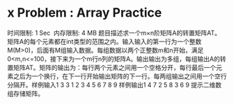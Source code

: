 # x Problem : Array Practice
时间限制: 1 Sec  内存限制: 4 MB
题目描述求一个m×n阶矩阵A的转置矩阵AT。矩阵A的每个元素都在int类型的范围之内。输入输入的第一行为一个整数M(M>0)，后面有M组输入数据。每组数据以两个正整数m和n开始，满足0<m,n<=100，接下来为一个m行n列的矩阵A。输出输出为多组，每组输出A的转置矩阵AT。矩阵的输出为：每行两个元素之间用一个空格分开，每行最后一个元素之后为一个换行，在下一行开始输出矩阵的下一行。每两组输出之间用一个空行分隔开。样例输入1
3 3
1 2 3
4 5 6
7 8 9
样例输出1 4 7
2 5 8
3 6 9
提示二维数组存储矩阵。